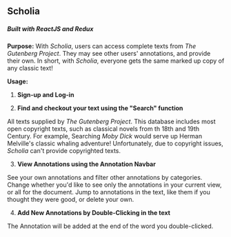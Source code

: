 ## Scholia

##### _Built with ReactJS and Redux_

**Purpose:** With _Scholia_, users can access complete texts from _The Gutenberg Project_. They may see other users' annotations, and provide their own. In short, with _Scholia_, everyone gets the same marked up copy of any classic text!

**Usage:**

1. **Sign-up and Log-in**

2. **Find and checkout your text using the "Search" function**

All texts supplied by _The Gutenberg Project_. This database includes most open copyright texts, such as classical novels from th 18th and 19th Century. For example, Searching _Moby Dick_ would serve up Herman Melville's classic whaling adventure! Unfortunately, due to copyright issues, _Scholia_ can't provide copyrighted texts. 
  
3. **View Annotations using the Annotation Navbar**

See your own annotations and filter other annotations by categories. Change whether you'd like to see only the annotations in your current view, or all for the document. Jump to annotations in the text, like them if you thought they were good, or delete your own. 

4. **Add New Annotations by Double-Clicking in the text**

The Annotation will be added at the end of the word you double-clicked.

